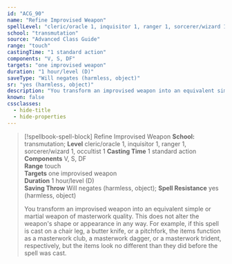 ```yaml
---
id: "ACG_90"
name: "Refine Improvised Weapon"
spellLevel: "cleric/oracle 1, inquisitor 1, ranger 1, sorcerer/wizard 1, occultist 1"
school: "transmutation"
source: "Advanced Class Guide"
range: "touch"
castingTime: "1 standard action"
components: "V, S, DF"
targets: "one improvised weapon"
duration: "1 hour/level (D)"
saveType: "Will negates (harmless, object)"
sr: "yes (harmless, object)"
description: "You transform an improvised weapon into an equivalent simple or martial weapon of masterwork quality. This does not alter the weapon's shape or appearance in any way. For example, if this spell is cast on a chair leg, a butter knife, or a pitchfork, the items function as a masterwork club, a masterwork dagger, or a masterwork trident, respectively, but the items look no different than they did before the spell was cast."
known: false
cssclasses:
  - hide-title
  - hide-properties
---
```


> [!spellbook-spell-block] Refine Improvised Weapon
> **School:** transmutation; **Level** cleric/oracle 1, inquisitor 1, ranger 1, sorcerer/wizard 1, occultist 1
> **Casting Time** 1 standard action  
> **Components** V, S, DF  
> **Range** touch  
> **Targets** one improvised weapon  
> **Duration** 1 hour/level (D)  
> **Saving Throw** Will negates (harmless, object); **Spell Resistance** yes (harmless, object)
> 
> You transform an improvised weapon into an equivalent simple or martial weapon of masterwork quality. This does not alter the weapon's shape or appearance in any way. For example, if this spell is cast on a chair leg, a butter knife, or a pitchfork, the items function as a masterwork club, a masterwork dagger, or a masterwork trident, respectively, but the items look no different than they did before the spell was cast.